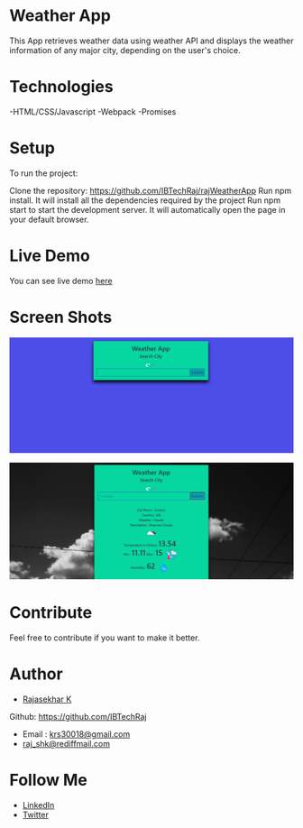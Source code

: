 # Weather App

This App retrieves weather data using weather API and displays the weather information of any major city, depending on the user's choice.

# Technologies

-HTML/CSS/Javascript
-Webpack
-Promises

# Setup
To run the project:

Clone the repository: https://github.com/IBTechRaj/rajWeatherApp
Run npm install. It will install all the dependencies required by the project
Run npm start to start the development server. It will automatically open the page in your default browser.

# Live Demo
You can see live demo [ here ](https://ibtechraj.github.io/weatherApp/)

# Screen Shots
![Game screen shot 1](/images/weather1.png)

![Game screen shot 2](/images/weather2.png)
# Contribute
Feel free to contribute if you want to make it better.

# Author
* [Rajasekhar K ](https://github.com/IBTechRaj)

Github: https://github.com/IBTechRaj
* Email : krs30018@gmail.com 
* raj_shk@rediffmail.com

# Follow Me

* [LinkedIn](https://www.linkedin.com/in/rajkatakamsetty/)
* [Twitter](https://twitter.com/IBTechRaj)


